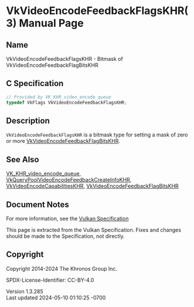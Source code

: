 # VkVideoEncodeFeedbackFlagsKHR(3) Manual Page

## Name

VkVideoEncodeFeedbackFlagsKHR - Bitmask of
VkVideoEncodeFeedbackFlagBitsKHR



## <a href="#_c_specification" class="anchor"></a>C Specification

``` c
// Provided by VK_KHR_video_encode_queue
typedef VkFlags VkVideoEncodeFeedbackFlagsKHR;
```

## <a href="#_description" class="anchor"></a>Description

`VkVideoEncodeFeedbackFlagsKHR` is a bitmask type for setting a mask of
zero or more
[VkVideoEncodeFeedbackFlagBitsKHR](https://registry.khronos.org/vulkan/specs/1.3-extensions/man/html/VkVideoEncodeFeedbackFlagBitsKHR.html).

## <a href="#_see_also" class="anchor"></a>See Also

[VK_KHR_video_encode_queue](https://registry.khronos.org/vulkan/specs/1.3-extensions/man/html/VK_KHR_video_encode_queue.html),
[VkQueryPoolVideoEncodeFeedbackCreateInfoKHR](https://registry.khronos.org/vulkan/specs/1.3-extensions/man/html/VkQueryPoolVideoEncodeFeedbackCreateInfoKHR.html),
[VkVideoEncodeCapabilitiesKHR](https://registry.khronos.org/vulkan/specs/1.3-extensions/man/html/VkVideoEncodeCapabilitiesKHR.html),
[VkVideoEncodeFeedbackFlagBitsKHR](https://registry.khronos.org/vulkan/specs/1.3-extensions/man/html/VkVideoEncodeFeedbackFlagBitsKHR.html)

## <a href="#_document_notes" class="anchor"></a>Document Notes

For more information, see the <a
href="https://registry.khronos.org/vulkan/specs/1.3-extensions/html/vkspec.html#VkVideoEncodeFeedbackFlagsKHR"
target="_blank" rel="noopener">Vulkan Specification</a>

This page is extracted from the Vulkan Specification. Fixes and changes
should be made to the Specification, not directly.

## <a href="#_copyright" class="anchor"></a>Copyright

Copyright 2014-2024 The Khronos Group Inc.

SPDX-License-Identifier: CC-BY-4.0

Version 1.3.285  
Last updated 2024-05-10 01:10:25 -0700
